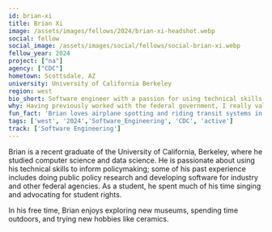 ```yaml
---
id: brian-xi
title: Brian Xi 
image: /assets/images/fellows/2024/brian-xi-headshot.webp
social: fellow
social_image: /assets/images/social/fellows/social-brian-xi.webp
fellow_year: 2024
project: ["na"]
agency: ["CDC"]
hometown: Scottsdale, AZ
university: University of California Berkeley
region: west
bio_short: Software engineer with a passion for using technical skills to inform policymaking
why: Having previously worked with the federal government, I really valued the opportunity to serve the public interest. I’m excited to continue doing this under the U.S. Digital Corps with its emphasis on equity, technological transformation, and community learning. 
fun_fact: 'Brian loves airplane spotting and riding transit systems in new cities.'
tags: ['west', '2024','Software_Engineering', 'CDC', 'active']
track: ['Software Engineering']
---
```


Brian is a recent graduate of the University of California, Berkeley, where he studied computer science and data science. He is passionate about using his technical skills to inform policymaking; some of his past experience includes doing public policy research and developing software for industry and other federal agencies. As a student, he spent much of his time singing and advocating for student rights.

In his free time, Brian enjoys exploring new museums, spending time outdoors, and trying new hobbies like ceramics.